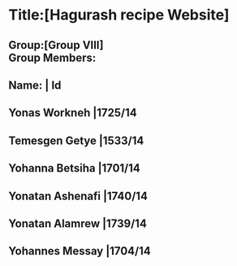 # Title:[Hagurash recipe Website]<br>
Group:[Group VIII]<br>
Group Members:<br>
------------------------------------------------------
Name:                             | Id
------------------------------------------------------
Yonas Workneh                     |1725/14
------------------------------------------------------
Temesgen Getye                    |1533/14
------------------------------------------------------
Yohanna Betsiha                   |1701/14
------------------------------------------------------
Yonatan Ashenafi                  |1740/14
------------------------------------------------------
Yonatan Alamrew                   |1739/14
------------------------------------------------------
Yohannes Messay                   |1704/14
------------------------------------------------------
